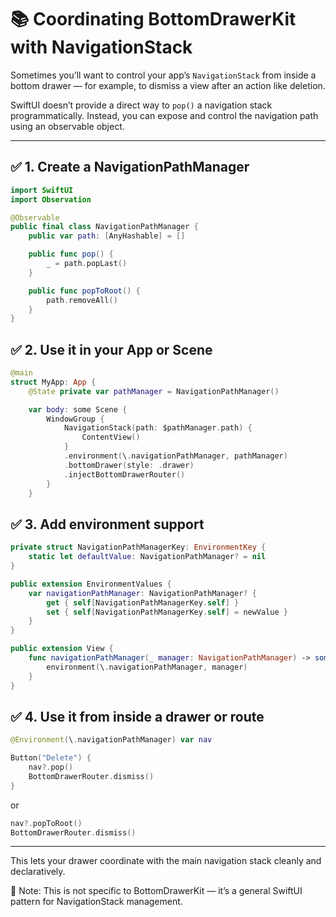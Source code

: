 # 📚 Coordinating BottomDrawerKit with NavigationStack

Sometimes you’ll want to control your app’s `NavigationStack` from inside a bottom drawer — for example, to dismiss a view after an action like deletion.

SwiftUI doesn’t provide a direct way to `pop()` a navigation stack programmatically. Instead, you can expose and control the navigation path using an observable object.

---

## ✅ 1. Create a NavigationPathManager

```swift
import SwiftUI
import Observation

@Observable
public final class NavigationPathManager {
    public var path: [AnyHashable] = []

    public func pop() {
        _ = path.popLast()
    }

    public func popToRoot() {
        path.removeAll()
    }
}
```

## ✅ 2. Use it in your App or Scene

```swift
@main
struct MyApp: App {
    @State private var pathManager = NavigationPathManager()

    var body: some Scene {
        WindowGroup {
            NavigationStack(path: $pathManager.path) {
                ContentView()
            }
            .environment(\.navigationPathManager, pathManager)
            .bottomDrawer(style: .drawer)
            .injectBottomDrawerRouter()
        }
    }
```

## ✅ 3. Add environment support

```swift
private struct NavigationPathManagerKey: EnvironmentKey {
    static let defaultValue: NavigationPathManager? = nil
}

public extension EnvironmentValues {
    var navigationPathManager: NavigationPathManager? {
        get { self[NavigationPathManagerKey.self] }
        set { self[NavigationPathManagerKey.self] = newValue }
    }
}

public extension View {
    func navigationPathManager(_ manager: NavigationPathManager) -> some View {
        environment(\.navigationPathManager, manager)
    }
}
```

## ✅ 4. Use it from inside a drawer or route

```swift
@Environment(\.navigationPathManager) var nav

Button("Delete") {
    nav?.pop()
    BottomDrawerRouter.dismiss()
}
```

or 

```swift
nav?.popToRoot()
BottomDrawerRouter.dismiss()
```

---

This lets your drawer coordinate with the main navigation stack cleanly and declaratively.

🧠 Note: This is not specific to BottomDrawerKit — it’s a general SwiftUI pattern for NavigationStack management.
